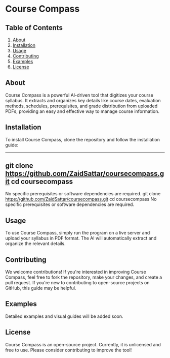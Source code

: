 # Course Compass




## Table of Contents
1. [About](#about)
2. [Installation](#installation)
3. [Usage](#usage)
4. [Contributing](#contributing)
5. [Examples](#examples)
6. [License](#license)

## About
Course Compass is a powerful AI-driven tool that digitizes your course syllabus. It extracts and organizes key details like course dates, evaluation methods, schedules, prerequisites, and grade distribution from uploaded PDFs, providing an easy and effective way to manage course information.

## Installation
To install Course Compass, clone the repository and follow the installation guide:

-----------------------------------------------------------------
git clone https://github.com/ZaidSattar/coursecompass.git
cd coursecompass
-----------------------------------------------------------------

No specific prerequisites or software dependencies are required.
git clone https://github.com/ZaidSattar/coursecompass.git
cd coursecompass
No specific prerequisites or software dependencies are required.

## Usage
To use Course Compass, simply run the program on a live server and upload your syllabus in PDF format. The AI will automatically extract and organize the relevant details.

## Contributing
We welcome contributions! If you're interested in improving Course Compass, feel free to fork the repository, make your changes, and create a pull request. If you're new to contributing to open-source projects on GitHub, this guide may be helpful.

## Examples
Detailed examples and visual guides will be added soon.

## License
Course Compass is an open-source project. Currently, it is unlicensed and free to use. Please consider contributing to improve the tool!
